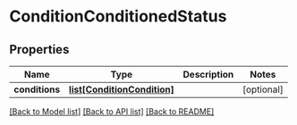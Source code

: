 # ConditionConditionedStatus

## Properties
Name | Type | Description | Notes
------------ | ------------- | ------------- | -------------
**conditions** | [**list[ConditionCondition]**](ConditionCondition.md) |  | [optional] 

[[Back to Model list]](../README.md#documentation-for-models) [[Back to API list]](../README.md#documentation-for-api-endpoints) [[Back to README]](../README.md)

